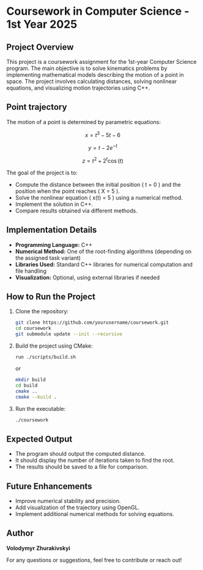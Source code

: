 # Coursework in Computer Science - 1st Year 2025

## Project Overview
This project is a coursework assignment for the 1st-year Computer Science program. The main objective is to solve kinematics problems by implementing mathematical models describing the motion of a point in space. The project involves calculating distances, solving nonlinear equations, and visualizing motion trajectories using C++.

## Point trajectory

The motion of a point is determined by parametric equations:

$$
x = t^3 - 5t - 6
$$

$$
y = t - 2e^{-t}
$$

$$
z = t^2 + 2^t \cos(t)
$$


The goal of the project is to:
- Compute the distance between the initial position \( t = 0 \) and the position when the point reaches \( X = 5 \).
- Solve the nonlinear equation \( x(t) = 5 \) using a numerical method.
- Implement the solution in C++.
- Compare results obtained via different methods.

## Implementation Details
- **Programming Language:** C++
- **Numerical Method:** One of the root-finding algorithms (depending on the assigned task variant)
- **Libraries Used:** Standard C++ libraries for numerical computation and file handling
- **Visualization:** Optional, using external libraries if needed

## How to Run the Project
1. Clone the repository:
   ```sh
   git clone https://github.com/yourusername/coursework.git
   cd coursework
   git submodule update --init --recursive
   ```
2. Build the project using CMake:
    ```
   run ./scripts/build.sh
   ```
   or
   ```sh
   mkdir build
   cd build
   cmake ..
   cmake --build .
   ```
3. Run the executable:
   ```sh
   ./coursework
   ```

## Expected Output
- The program should output the computed distance.
- It should display the number of iterations taken to find the root.
- The results should be saved to a file for comparison.

## Future Enhancements
- Improve numerical stability and precision.
- Add visualization of the trajectory using OpenGL.
- Implement additional numerical methods for solving equations.

## Author
**Volodymyr Zhurakivskyi**

For any questions or suggestions, feel free to contribute or reach out!

